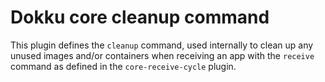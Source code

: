 # Dokku core cleanup command

This plugin defines the `cleanup` command, used internally to clean up any
unused images and/or containers when receiving an app with the `receive`
command as defined in the `core-receive-cycle` plugin.
